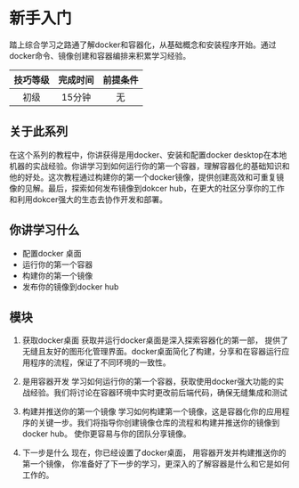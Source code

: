 # 新手入门

踏上综合学习之路通了解docker和容器化，从基础概念和安装程序开始。通过docker命令、镜像创建和容器编排来积累学习经验。

 技巧等级|完成时间|前提条件 
 :---:|:---:|:---:
 初级|15分钟|无

## 关于此系列

在这个系列的教程中，你讲获得是用docker、安装和配置docker desktop在本地机器的实战经验。你讲学习到如何运行你的第一个容器，理解容器化的基础知识和他的好处。这次教程通过构建你的第一个docker镜像，提供创建高效和可重复镜像的见解。最后，探索如何发布镜像到dokcer hub，在更大的社区分享你的工作和利用dokcer强大的生态去协作开发和部署。

## 你讲学习什么

- 配置docker 桌面
- 运行你的第一个容器
- 构建你的第一个镜像
- 发布你的镜像到docker hub

## 模块

1. 获取docker桌面
获取并运行docker桌面是深入探索容器化的第一部， 提供了无缝且友好的图形化管理界面。docker桌面简化了构建，分享和在容器运行应用程序的流程，保证了不同环境的一致性。

2. 是用容器开发
学习如何运行你的第一个容器，获取使用docker强大功能的实战经验。我们将讨论在容器环境中实时更改前后端代码，确保无缝集成和测试

3. 构建并推送你的第一个镜像
学习如何构建第一个镜像，这是容器化你的应用程序的关键一步。我们将指导你创建镜像仓库的流程和构建并推送你的镜像到docker hub。 使你更容易与你的团队分享镜像。

4. 下一步是什么
现在，你已经设置了docker桌面， 用容器开发并构建推送你的第一个镜像， 你准备好了下一步的学习，更深入的了解容器是什么和它是如何工作的。